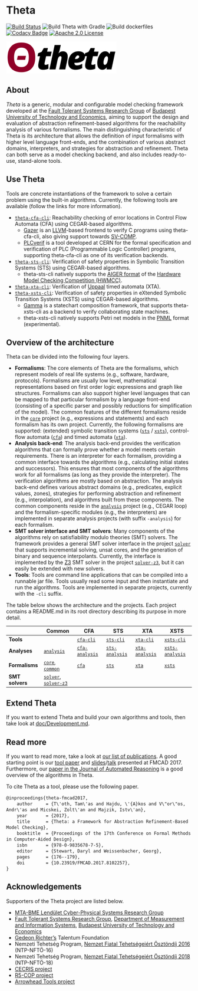 # Theta

[![Build Status](https://travis-ci.org/FTSRG/theta.svg?branch=master)](https://travis-ci.org/FTSRG/theta)
![Build Theta with Gradle](https://github.com/ftsrg/theta/workflows/Build%20Theta%20with%20Gradle/badge.svg)
![Build dockerfiles](https://github.com/ftsrg/theta/workflows/Build%20dockerfiles/badge.svg)
[![Codacy Badge](https://api.codacy.com/project/badge/Grade/bc5270fd2ba2412bb5f4b81b42d4b9f8)](https://www.codacy.com/app/tothtamas28/theta?utm_source=github.com&amp;utm_medium=referral&amp;utm_content=FTSRG/theta&amp;utm_campaign=Badge_Grade)
[![Apache 2.0 License](https://img.shields.io/badge/license-Apache--2-brightgreen.svg?style=flat)](https://www.apache.org/licenses/LICENSE-2.0)

![Theta logo](doc/theta-logo.png)

## About

_Theta_ is a generic, modular and configurable model checking framework developed at the [Fault Tolerant Systems Research Group](http://inf.mit.bme.hu/en) of [Budapest University of Technology and Economics](http://www.bme.hu/?language=en), aiming to support the design and evaluation of abstraction refinement-based algorithms for the reachability analysis of various formalisms.
The main distinguishing characteristic of Theta is its architecture that allows the definition of input formalisms with higher level language front-ends, and the combination of various abstract domains, interpreters, and strategies for abstraction and refinement.
Theta can both serve as a model checking backend, and also includes ready-to-use, stand-alone tools.

## Use Theta

Tools are concrete instantiations of the framework to solve a certain problem using the built-in algorithms.
Currently, the following tools are available (follow the links for more information).

* [`theta-cfa-cli`](subprojects/cfa/cfa-cli): Reachability checking of error locations in Control Flow Automata (CFA) using CEGAR-based algorithms.
  * [Gazer](https://github.com/ftsrg/gazer) is an [LLVM](https://llvm.org/)-based frontend to verify C programs using theta-cfa-cli, also giving support towards [SV-COMP](https://sv-comp.sosy-lab.org/2021/).
  * [PLCverif](https://cern.ch/plcverif) is a tool developed at CERN for the formal specification and verification of PLC (Programmable Logic Controller) programs, supporting theta-cfa-cli as one of its verification backends.
* [`theta-sts-cli`](subprojects/sts/sts-cli): Verification of safety properties in Symbolic Transition Systems (STS) using CEGAR-based algorithms.
  * theta-sts-cli natively supports the [AIGER format](http://fmv.jku.at/aiger/) of the [Hardware Model Checking Competition (HWMCC)](http://fmv.jku.at/hwmcc/).
* [`theta-xta-cli`](subprojects/xta/xta-cli): Verification of [Uppaal](http://www.uppaal.org/) timed automata (XTA).
* [`theta-xsts-cli`](subprojects/xsts/xsts-cli): Verification of safety properties in eXtended Symbolic Transition Systems (XSTS) using CEGAR-based algorithms.
  * [Gamma](https://github.com/ftsrg/gamma) is a statechart composition framework, that supports theta-xsts-cli as a backend to verify collaborating state machines.
  * theta-xsts-cli natively supports Petri net models in the [PNML](http://www.pnml.org/) format (experimental).

## Overview of the architecture

Theta can be divided into the following four layers.

* **Formalisms**: The core elements of Theta are the formalisms, which represent models of real life systems (e.g., software, hardware, protocols).
Formalisms are usually low level, mathematical representations based on first order logic expressions and graph like structures.
Formalisms can also support higher level languages that can be mapped to that particular formalism by a language front-end (consisting of a specific parser and possibly reductions for simplification of the model).
The common features of the different formalisms reside in the [`core`](subprojects/common) project (e.g., expressions and statements) and each formalism has its own project.
Currently, the following formalisms are supported: (extended) symbolic transition systems ([`sts`](subprojects/sts) / [`xsts`](subprojects/xsts)), control-flow automata ([`cfa`](subprojects/cfa)) and timed automata ([`xta`](subprojects/xta)).
* **Analysis back-end**: The analysis back-end provides the verification algorithms that can formally prove whether a model meets certain requirements.
There is an interpreter for each formalism, providing a common interface towards the algorithms (e.g., calculating initial states and successors).
This ensures that most components of the algorithms work for all formalisms (as long as they provide the interpreter).
The verification algorithms are mostly based on abstraction.
The analysis back-end defines various abstract domains (e.g., predicates, explicit values, zones), strategies for performing abstraction and refinement (e.g., interpolation), and algorithms built from these components.
The common components reside in the [`analysis`](subprojects/analysis) project (e.g., CEGAR loop) and the formalism-specific modules (e.g., the interpreters) are implemented in separate analysis projects (with suffix `-analysis`) for each formalism.
* **SMT solver interface and SMT solvers**: Many components of the algorithms rely on satisfiability modulo theories (SMT) solvers.
The framework provides a general SMT solver interface in the project [`solver`](subprojects/solver) that supports incremental solving, unsat cores, and the generation of binary and sequence interpolants.
Currently, the interface is implemented by the [Z3](https://github.com/Z3Prover/z3) SMT solver in the project [`solver-z3`](subprojects/solver-z3), but it can easily be extended with new solvers.
* **Tools**: Tools are command line applications that can be compiled into a runnable jar file.
Tools usually read some input and then instantiate and run the algorithms.
Tools are implemented in separate projects, currently with the `-cli` suffix.

The table below shows the architecture and the projects.
Each project contains a README.md in its root directory describing its purpose in more detail.

|  | Common | CFA | STS | XTA | XSTS |
|--|--|--|--|--|--|
| **Tools** |  | [`cfa-cli`](subprojects/cfa/cfa-cli) | [`sts-cli`](subprojects/sts-cli) | [`xta-cli`](subprojects/xta-cli) | [`xsts-cli`](subprojects/xsts-cli) |
| **Analyses** | [`analysis`](subprojects/common/analysis) | [`cfa-analysis`](subprojects/cfa-analysis) | [`sts-analysis`](subprojects/sts-analysis) | [`xta-analysis`](subprojects/xta-analysis) | [`xsts-analysis`](subprojects/xsts-analysis) |
| **Formalisms** | [`core`](subprojects/common/core), [`common`](subprojects/common) | [`cfa`](subprojects/cfa) | [`sts`](subprojects/sts) | [`xta`](subprojects/xta) | [`xsts`](subprojects/xsts) |
| **SMT solvers** | [`solver`](subprojects/common/solver), [`solver-z3`](subprojects/solver-z3) |

## Extend Theta

If you want to extend Theta and build your own algorithms and tools, then take look at [doc/Development.md](doc/Development.md).

## Read more

If you want to read more, take a look at [our list of publications](https://ftsrg.github.io/theta/publications/).
A good starting point is our [tool paper](https://ftsrg.github.io/theta/publications/fmcad2017.pdf) and [slides](https://www.slideshare.net/AkosHajdu/theta-a-framework-for-abstraction-refinementbased-model-checking)/[talk](https://oc-presentation.ltcc.tuwien.ac.at/engage/theodul/ui/core.html?id=c658c37e-ae70-11e7-a0dd-bb49f3cb440c) presented at FMCAD 2017.
Furthermore, our [paper in the Journal of Automated Reasoning](https://link.springer.com/content/pdf/10.1007%2Fs10817-019-09535-x.pdf) is a good overview of the algorithms in Theta.

To cite Theta as a tool, please use the following paper.

```
@inproceedings{theta-fmcad2017,
    author     = {T\'oth, Tam\'as and Hajdu, \'{A}kos and V\"or\"os, Andr\'as and Micskei, Zolt\'an and Majzik, Istv\'an},
    year       = {2017},
    title      = {Theta: a Framework for Abstraction Refinement-Based Model Checking},
    booktitle  = {Proceedings of the 17th Conference on Formal Methods in Computer-Aided Design},
    isbn       = {978-0-9835678-7-5},
    editor     = {Stewart, Daryl and Weissenbacher, Georg},
    pages      = {176--179},
    doi        = {10.23919/FMCAD.2017.8102257},
}
```

## Acknowledgements
Supporters of the Theta project are listed below.

* [MTA-BME Lendület Cyber-Physical Systems Research Group](http://lendulet.inf.mit.bme.hu/)
* [Fault Tolerant Systems Research Group](https://inf.mit.bme.hu/en), [Department of Measurement and Information Systems](https://www.mit.bme.hu/eng/), [Budapest University of Technology and Economics](http://www.bme.hu/?language=en)
* [Gedeon Richter’s](https://www.richter.hu/en-US/Pages/default.aspx) Talentum Foundation
* Nemzeti Tehetség Program, [Nemzet Fiatal Tehetségeiért Ösztöndíj 2016](http://www.emet.gov.hu/felhivasok/nemzeti_tehetseg_program212/) (NTP-NFTÖ-16)
* Nemzeti Tehetség Program, [Nemzet Fiatal Tehetségeiért Ösztöndíj 2018](http://www.emet.gov.hu/felhivasok/felhivas46/) (NTP-NFTÖ-18)
* [CECRIS project](http://www.cecris-project.eu/)
* [R5-COP project](http://www.r5-cop.eu/)
* [Arrowhead Tools project](https://www.arrowhead.eu/arrowheadtools)
